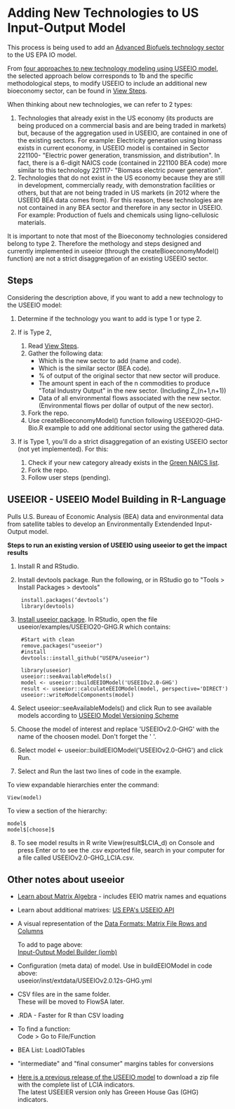 # Adding New Technologies to US Input-Output Model

This process is being used to add an 
<a href="../bioeconomy/">Advanced Biofuels technology sector</a> to the US EPA IO model.  


From [four approaches to new technology modeling using USEEIO model](https://github.com/GeorgiaData/smartdata/blob/master/interns/NewTechnologyModelingOptions.md), the selected approach below corresponds to 1b and the specific methodological steps, to modify USEEIO to include an additional new bioeconomy sector, can be found in [View Steps](add/). 

When thinking about new technologies, we can refer to 2 types:
1. Technologies that already exist in the US economy (its products are being produced on a commercial basis and are being traded in markets) but, because of the aggregation used in USEEIO, are contained in one of the existing sectors. For example: Electricity generation using biomass exists in current economy, in USEEIO model is contained in Sector 221100- "Electric power generation, transmission, and distribution". In fact, there is a 6-digit NAICS code (contained in 221100 BEA code) more similar to this technology 221117- "Biomass electric power generation".
2. Technologies that do not exist in the US economy because they are still in development, commercially ready, with demonstration facilities or others, but that are not being traded in US markets (in 2012 where the USEEIO BEA data comes from). For this reason, these technologies are not contained in any BEA sector and therefore in any sector in USEEIO. For example: Production of fuels and chemicals using ligno-cellulosic materials. 

It is important to note that most of the Bioeconomy technologies considered belong to type 2. Therefore the methology and steps designed and currently implemented in useeior (through the createBioeconomyModel() function) are not a strict disaggregation of an existing USEEIO sector. 

## Steps
Considering the description above, if you want to add a new technology to the USEEIO model:

1. Determine if the technology you want to add is type 1 or type 2.
2. If is Type 2,
	1. Read [View Steps](add/).
	2. Gather the following data: 
		- Which is the new sector to add (name and code).
		- Which is the similar sector (BEA code).
		- % of output of the original sector that new sector will produce.
		- The amount spent in each of the n commodities to produce "Total Industry Output" in the new sector. (Including Z_(n+1,n+1))
		- Data of all  environmental flows associated with the new sector. (Environmental flows per dollar of output of the new sector).
	3. Fork the repo.
	4. Use createBioeconomyModel() function following USEEIO20-GHG-Bio.R example to add one additional sector using the gathered data.
	
3. If is Type 1, you'll do a strict disaggregation of an existing USEEIO sector (not yet implemented). For this:
   1. Check if your new category already exists in the [Green NAICS list](green/2010/industry_by_naics.csv).
   2. Fork the repo.
   3. Follow user steps (pending).

<!--
	blob/master/Versioning/VersioningSchema.md
-->
<a name="R"></a>
<h2>USEEIOR - USEEIO Model Building in R-Language</h2>

Pulls U.S. Bureau of Economic Analysis (BEA) data and environmental data from satellite tables to develop an Environmentally Extendended Input-Output model.  

<b>Steps to run an existing version of USEEIO using useeior to get the impact results</b>
1. Install R and RStudio.
2. Install devtools package. Run the following, or in RStudio go to "Tools > Install Packages > devtools"  
	
		install.packages(‘devtools’)
		library(devtools)
	
3. [Install useeior package](https://github.com/USEPA/useeior/wiki/Install). 
In RStudio, open the file useeior/examples/USEEIO20-GHG.R which contains: 

		#Start with clean
		remove.packages("useeior")
		#install
		devtools::install_github("USEPA/useeior")

		library(useeior)
		useeior::seeAvailableModels()
		model <- useeior::buildEEIOModel('USEEIOv2.0-GHG')
		result <- useeior::calculateEEIOModel(model, perspective='DIRECT')
		useeior::writeModelComponents(model)
	
4. Select useeior::seeAvailableModels() and click Run to see available models according to [USEEIO Model Versioning Scheme](https://github.com/USEPA/USEEIO/blob/master/VersioningScheme.md)
5. Choose the model of interest and replace 'USEEIOv2.0-GHG' with the name of the choosen model. Don't forget the ' '.
6. Select model <- useeior::buildEEIOModel('USEEIOv2.0-GHG') and click Run.
7. Select and Run the last two lines of code in the example.


To view expandable hierarchies enter the command:  

	View(model) 

To view a section of the hierarchy:  

	model$  
	model$[choose]$  
8. To see model results in R write View(result$LCIA_d) on Console and press Enter or to see the .csv exported file, search in your computer for a file called USEEIOv2.0-GHG_LCIA.csv.

<!-- 2. Clone or create a [fork of the USEEIOR Repo](https://github.com/usepa/useeior/), or work in the [modeleearth fork](https://github.com/modelearth/useeior/)  -->

<h2>Other notes about useeior</h2>

- [Learn about Matrix Algebra](../about/matrix) - includes EEIO matrix names and equations  

- Learn about additional matrixes: [US EPA's USEEIO API](https://github.com/USEPA/USEEIO_API)  

- A visual representation of the [Data Formats: Matrix File Rows and Columns](https://github.com/USEPA/USEEIO_API/blob/master/doc/data_format.md)  


	To add to page above:  
	[Input-Output Model Builder (iomb)](https://github.com/USEPA/IO-Model-Builder)


- Configuration (meta data) of model. Use in buildEEIOModel in code above:  
useeior/inst/extdata/USEEIOv2.0.12s-GHG.yml  

- CSV files are in the same folder.  
These will be moved to FlowSA later.  

- .RDA - Faster for R than CSV loading  

- To find a function:  
Code > Go to File/Function

- BEA List: LoadIOTables  

- "intermediate" and "final consumer" margins tables for conversions

- [Here is a previous release of the USEEIO model](https://github.com/USEPA/USEEIO/releases) to download a zip file with the complete list of LCIA indicators.  
The latest USEEIER version only has Greeen House Gas (GHG) indicators.  


